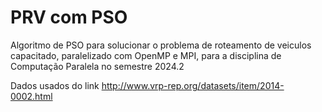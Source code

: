 # PRV com PSO
Algoritmo de PSO para solucionar o problema de roteamento de veiculos capacitado, paralelizado com OpenMP e MPI, para a disciplina de Computação Paralela no semestre 2024.2

Dados usados do link http://www.vrp-rep.org/datasets/item/2014-0002.html
